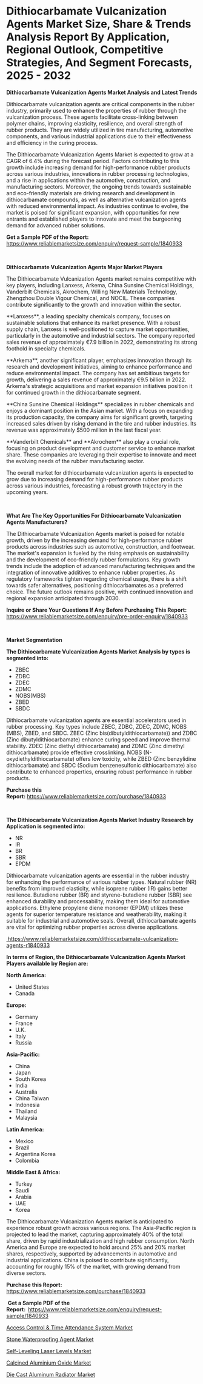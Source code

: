 <p><h1>Dithiocarbamate Vulcanization Agents Market Size, Share & Trends Analysis Report By Application, Regional Outlook, Competitive Strategies, And Segment Forecasts, 2025 - 2032</h1></p><p><strong>Dithiocarbamate Vulcanization Agents Market Analysis and Latest Trends</strong></p>
<p><p>Dithiocarbamate vulcanization agents are critical components in the rubber industry, primarily used to enhance the properties of rubber through the vulcanization process. These agents facilitate cross-linking between polymer chains, improving elasticity, resilience, and overall strength of rubber products. They are widely utilized in tire manufacturing, automotive components, and various industrial applications due to their effectiveness and efficiency in the curing process.</p><p>The Dithiocarbamate Vulcanization Agents Market is expected to grow at a CAGR of 6.4% during the forecast period. Factors contributing to this growth include increasing demand for high-performance rubber products across various industries, innovations in rubber processing technologies, and a rise in applications within the automotive, construction, and manufacturing sectors. Moreover, the ongoing trends towards sustainable and eco-friendly materials are driving research and development in dithiocarbamate compounds, as well as alternative vulcanization agents with reduced environmental impact. As industries continue to evolve, the market is poised for significant expansion, with opportunities for new entrants and established players to innovate and meet the burgeoning demand for advanced rubber solutions.</p></p>
<p><strong>Get a Sample PDF of the Report:&nbsp;</strong> <a href="https://www.reliablemarketsize.com/enquiry/request-sample/1840933?utm_campaign=2470&utm_medium=2&utm_source=Github&utm_content=ia&utm_term=03042025&utm_id=dithiocarbamate-vulcanization-agents">https://www.reliablemarketsize.com/enquiry/request-sample/1840933</a></p>
<p>&nbsp;</p>
<p><strong>Dithiocarbamate Vulcanization Agents Major Market Players</strong></p>
<p><p>The Dithiocarbamate Vulcanization Agents market remains competitive with key players, including Lanxess, Arkema, China Sunsine Chemical Holdings, Vanderbilt Chemicals, Akrochem, Willing New Materials Technology, Zhengzhou Double Vigour Chemical, and NOCIL. These companies contribute significantly to the growth and innovation within the sector.</p><p>**Lanxess**, a leading specialty chemicals company, focuses on sustainable solutions that enhance its market presence. With a robust supply chain, Lanxess is well-positioned to capture market opportunities, particularly in the automotive and industrial sectors. The company reported sales revenue of approximately €7.9 billion in 2022, demonstrating its strong foothold in specialty chemicals.</p><p>**Arkema**, another significant player, emphasizes innovation through its research and development initiatives, aiming to enhance performance and reduce environmental impact. The company has set ambitious targets for growth, delivering a sales revenue of approximately €9.5 billion in 2022. Arkema's strategic acquisitions and market expansion initiatives position it for continued growth in the dithiocarbamate segment.</p><p>**China Sunsine Chemical Holdings** specializes in rubber chemicals and enjoys a dominant position in the Asian market. With a focus on expanding its production capacity, the company aims for significant growth, targeting increased sales driven by rising demand in the tire and rubber industries. Its revenue was approximately $500 million in the last fiscal year.</p><p>**Vanderbilt Chemicals** and **Akrochem** also play a crucial role, focusing on product development and customer service to enhance market share. These companies are leveraging their expertise to innovate and meet the evolving needs of the rubber manufacturing sector.</p><p>The overall market for dithiocarbamate vulcanization agents is expected to grow due to increasing demand for high-performance rubber products across various industries, forecasting a robust growth trajectory in the upcoming years.</p></p>
<p>&nbsp;</p>
<p><strong>What Are The Key Opportunities For Dithiocarbamate Vulcanization Agents Manufacturers?</strong></p>
<p><p>The Dithiocarbamate Vulcanization Agents market is poised for notable growth, driven by the increasing demand for high-performance rubber products across industries such as automotive, construction, and footwear. The market's expansion is fueled by the rising emphasis on sustainability and the development of eco-friendly rubber formulations. Key growth trends include the adoption of advanced manufacturing techniques and the integration of innovative additives to enhance rubber properties. As regulatory frameworks tighten regarding chemical usage, there is a shift towards safer alternatives, positioning dithiocarbamates as a preferred choice. The future outlook remains positive, with continued innovation and regional expansion anticipated through 2030.</p></p>
<p><strong>Inquire or Share Your Questions If Any Before Purchasing This Report:</strong> <a href="https://www.reliablemarketsize.com/enquiry/pre-order-enquiry/1840933?utm_campaign=2470&utm_medium=2&utm_source=Github&utm_content=ia&utm_term=03042025&utm_id=dithiocarbamate-vulcanization-agents">https://www.reliablemarketsize.com/enquiry/pre-order-enquiry/1840933</a></p>
<p>&nbsp;</p>
<p><strong>Market Segmentation</strong></p>
<p><strong>The Dithiocarbamate Vulcanization Agents Market Analysis by types is segmented into:</strong></p>
<p><ul><li>ZBEC</li><li>ZDBC</li><li>ZDEC</li><li>ZDMC</li><li>NOBS(MBS)</li><li>ZBED</li><li>SBDC</li></ul></p>
<p><p>Dithiocarbamate vulcanization agents are essential accelerators used in rubber processing. Key types include ZBEC, ZDBC, ZDEC, ZDMC, NOBS (MBS), ZBED, and SBDC. ZBEC (Zinc bis(dibutyldithiocarbamate)) and ZDBC (Zinc dibutyldithiocarbamate) enhance curing speed and improve thermal stability. ZDEC (Zinc diethyl dithiocarbamate) and ZDMC (Zinc dimethyl dithiocarbamate) provide effective crosslinking. NOBS (N-oxydiethyldithiocarbamate) offers low toxicity, while ZBED (Zinc benzylidine dithiocarbamate) and SBDC (Sodium benzenesulfonic dithiocarbamate) also contribute to enhanced properties, ensuring robust performance in rubber products.</p></p>
<p><strong>Purchase this Report:&nbsp;</strong><a href="https://www.reliablemarketsize.com/purchase/1840933?utm_campaign=2470&utm_medium=2&utm_source=Github&utm_content=ia&utm_term=03042025&utm_id=dithiocarbamate-vulcanization-agents">https://www.reliablemarketsize.com/purchase/1840933</a></p>
<p>&nbsp;</p>
<p><strong>The Dithiocarbamate Vulcanization Agents Market Industry Research by Application is segmented into:</strong></p>
<p><ul><li>NR</li><li>IR</li><li>BR</li><li>SBR</li><li>EPDM</li></ul></p>
<p><p>Dithiocarbamate vulcanization agents are essential in the rubber industry for enhancing the performance of various rubber types. Natural rubber (NR) benefits from improved elasticity, while isoprene rubber (IR) gains better resilience. Butadiene rubber (BR) and styrene-butadiene rubber (SBR) see enhanced durability and processability, making them ideal for automotive applications. Ethylene propylene diene monomer (EPDM) utilizes these agents for superior temperature resistance and weatherability, making it suitable for industrial and automotive seals. Overall, dithiocarbamate agents are vital for optimizing rubber properties across diverse applications.</p></p>
<p><a href="https://www.reliablemarketsize.com/dithiocarbamate-vulcanization-agents-r1840933?utm_campaign=2470&utm_medium=2&utm_source=Github&utm_content=ia&utm_term=03042025&utm_id=dithiocarbamate-vulcanization-agents">&nbsp;https://www.reliablemarketsize.com/dithiocarbamate-vulcanization-agents-r1840933</a></p>
<p><strong>In terms of Region, the Dithiocarbamate Vulcanization Agents Market Players available by Region are:</strong></p>
<p>
    <p> <strong> North America: </strong>
        <ul>
            <li>United States</li>
            <li>Canada</li>
        </ul>
        </p> 
    <p> <strong> Europe: </strong>
        <ul>
            <li>Germany</li>
            <li>France</li>
            <li>U.K.</li>
            <li>Italy</li>
            <li>Russia</li>
        </ul>
        </p> 
    <p> <strong> Asia-Pacific: </strong>
        <ul>
            <li>China</li>
            <li>Japan</li>
            <li>South Korea</li>
            <li>India</li>
            <li>Australia</li>
            <li>China Taiwan</li>
            <li>Indonesia</li>
            <li>Thailand</li>
            <li>Malaysia</li>
        </ul>
        </p> 
    <p> <strong> Latin America: </strong>
        <ul>
            <li>Mexico</li>
            <li>Brazil</li>
            <li>Argentina Korea</li>
            <li>Colombia</li>
        </ul>
        </p> 
    <p> <strong> Middle East & Africa: </strong>
        <ul>
            <li>Turkey</li>
            <li>Saudi</li>
            <li>Arabia</li>
            <li>UAE</li>
            <li>Korea</li>
        </ul>
    </p>
    </p>
<p><p>The Dithiocarbamate Vulcanization Agents market is anticipated to experience robust growth across various regions. The Asia-Pacific region is projected to lead the market, capturing approximately 40% of the total share, driven by rapid industrialization and high rubber consumption. North America and Europe are expected to hold around 25% and 20% market shares, respectively, supported by advancements in automotive and industrial applications. China is poised to contribute significantly, accounting for roughly 15% of the market, with growing demand from diverse sectors.</p></p>
<p><strong>Purchase this Report: </strong><a href="https://www.reliablemarketsize.com/purchase/1840933?utm_campaign=2470&utm_medium=2&utm_source=Github&utm_content=ia&utm_term=03042025&utm_id=dithiocarbamate-vulcanization-agents">https://www.reliablemarketsize.com/purchase/1840933</a></p>
<p>&nbsp;<strong>Get a Sample PDF of the Report:&nbsp;&nbsp;</strong><a href="https://www.reliablemarketsize.com/enquiry/request-sample/1840933?utm_campaign=2470&utm_medium=2&utm_source=Github&utm_content=ia&utm_term=03042025&utm_id=dithiocarbamate-vulcanization-agents">https://www.reliablemarketsize.com/enquiry/request-sample/1840933</a></p>
<p><strong></strong></p>
<p><p><a href="https://www.linkedin.com/pulse/access-control-time-attendance-system-market-trends-growth-gw61f?utm_campaign=2470&utm_medium=2&utm_source=Github&utm_content=ia&utm_term=03042025&utm_id=dithiocarbamate-vulcanization-agents">Access Control & Time Attendance System Market</a></p><p><a href="https://github.com/zahrigayda1h/Market-Research-Report-List-1/blob/main/stone-waterproofing-agent-market.md?utm_campaign=2470&utm_medium=2&utm_source=Github&utm_content=ia&utm_term=03042025&utm_id=dithiocarbamate-vulcanization-agents">Stone Waterproofing Agent Market</a></p><p><a href="https://www.linkedin.com/pulse/detailed-report-self-leveling-laser-levels-market-growth-share-kz5zf?utm_campaign=2470&utm_medium=2&utm_source=Github&utm_content=ia&utm_term=03042025&utm_id=dithiocarbamate-vulcanization-agents">Self-Leveling Laser Levels Market</a></p><p><a href="https://github.com/fettycahow90/Market-Research-Report-List-1/blob/main/calcined-aluminium-oxide-market.md?utm_campaign=2470&utm_medium=2&utm_source=Github&utm_content=ia&utm_term=03042025&utm_id=dithiocarbamate-vulcanization-agents">Calcined Aluminium Oxide Market</a></p><p><a href="https://www.linkedin.com/pulse/die-cast-aluminum-radiator-market-report-offers-financial-analysis-bourf?utm_campaign=2470&utm_medium=2&utm_source=Github&utm_content=ia&utm_term=03042025&utm_id=dithiocarbamate-vulcanization-agents">Die Cast Aluminum Radiator Market</a></p></p>